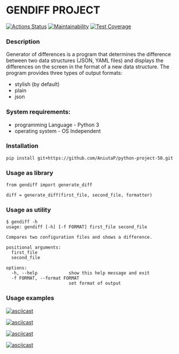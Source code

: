 # GENDIFF PROJECT 


[![Actions Status](https://github.com/AniutaP/python-project-50/workflows/hexlet-check/badge.svg)](https://github.com/AniutaP/python-project-50/actions)  [![Maintainability](https://api.codeclimate.com/v1/badges/508a955af9963b6243e5/maintainability)](https://codeclimate.com/github/AniutaP/python-project-50/maintainability)  [![Test Coverage](https://api.codeclimate.com/v1/badges/508a955af9963b6243e5/test_coverage)](https://codeclimate.com/github/AniutaP/python-project-50/test_coverage)


### Description
Generator of differences is a program that determines the difference between two data structures 
(JSON, YAML files) and displays the differences on the screen in the format of a new data structure. 
The program provides three types of output formats: 
* stylish (by default)
* plain
* json

### System requirements:
* programming Language - Python 3
* operating system - OS Independent


### Installation 
`pip install git+https://github.com/AniutaP/python-project-50.git`


### Usage as library
```
from gendiff import generate_diff

diff = generate_diff(first_file, second_file, formatter)
```


### Usage as utility
```
$ gendiff -h
usage: gendiff [-h] [-f FORMAT] first_file second_file

Compares two configuration files and shows a difference.

positional arguments:
  first_file
  second_file

options:
  -h, --help            show this help message and exit
  -f FORMAT, --format FORMAT
                        set format of output
```


### Usage examples
[![asciicast](https://asciinema.org/a/586204.svg)](https://asciinema.org/a/586204)


[![asciicast](https://asciinema.org/a/586205.svg)](https://asciinema.org/a/586205)


[![asciicast](https://asciinema.org/a/589462.svg)](https://asciinema.org/a/589462)


[![asciicast](https://asciinema.org/a/590449.svg)](https://asciinema.org/a/590449)
